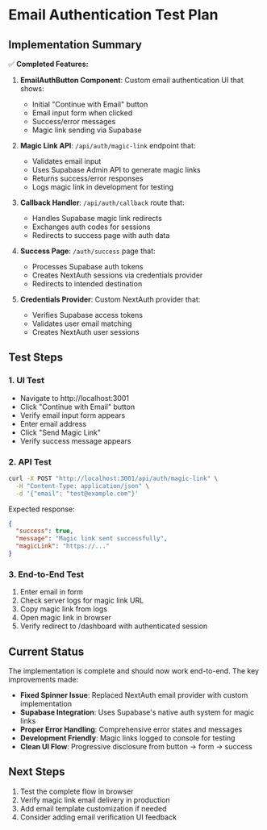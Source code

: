 # Email Authentication Test Plan

## Implementation Summary

✅ **Completed Features:**

1. **EmailAuthButton Component**: Custom email authentication UI that shows:
   - Initial "Continue with Email" button
   - Email input form when clicked
   - Success/error messages
   - Magic link sending via Supabase

2. **Magic Link API**: `/api/auth/magic-link` endpoint that:
   - Validates email input
   - Uses Supabase Admin API to generate magic links
   - Returns success/error responses
   - Logs magic link in development for testing

3. **Callback Handler**: `/api/auth/callback` route that:
   - Handles Supabase magic link redirects
   - Exchanges auth codes for sessions
   - Redirects to success page with auth data

4. **Success Page**: `/auth/success` page that:
   - Processes Supabase auth tokens
   - Creates NextAuth sessions via credentials provider
   - Redirects to intended destination

5. **Credentials Provider**: Custom NextAuth provider that:
   - Verifies Supabase access tokens
   - Validates user email matching
   - Creates NextAuth user sessions

## Test Steps

### 1. UI Test
- Navigate to http://localhost:3001
- Click "Continue with Email" button
- Verify email input form appears
- Enter email address
- Click "Send Magic Link"
- Verify success message appears

### 2. API Test
```bash
curl -X POST "http://localhost:3001/api/auth/magic-link" \
  -H "Content-Type: application/json" \
  -d '{"email": "test@example.com"}'
```

Expected response:
```json
{
  "success": true,
  "message": "Magic link sent successfully",
  "magicLink": "https://..."
}
```

### 3. End-to-End Test
1. Enter email in form
2. Check server logs for magic link URL
3. Copy magic link from logs
4. Open magic link in browser
5. Verify redirect to /dashboard with authenticated session

## Current Status

The implementation is complete and should now work end-to-end. The key improvements made:

- **Fixed Spinner Issue**: Replaced NextAuth email provider with custom implementation
- **Supabase Integration**: Uses Supabase's native auth system for magic links
- **Proper Error Handling**: Comprehensive error states and messages
- **Development Friendly**: Magic links logged to console for testing
- **Clean UI Flow**: Progressive disclosure from button → form → success

## Next Steps

1. Test the complete flow in browser
2. Verify magic link email delivery in production
3. Add email template customization if needed
4. Consider adding email verification UI feedback
